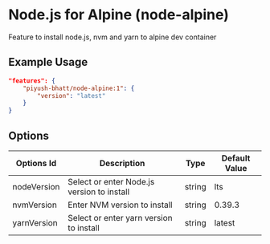 # Node.js for Alpine (node-alpine)

Feature to install node.js, nvm and yarn to alpine dev container

## Example Usage

```json
"features": {
    "piyush-bhatt/node-alpine:1": {
        "version": "latest"
    }
}
```

## Options

| Options Id | Description | Type | Default Value |
|-----|-----|-----|-----|
| nodeVersion | Select or enter Node.js version to install | string | lts |
| nvmVersion | Enter NVM version to install | string | 0.39.3 |
| yarnVersion | Select or enter yarn version to install | string | latest |
